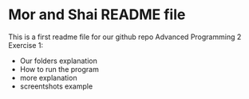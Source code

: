 # Mor and Shai README file

This is a first readme file for our github repo Advanced Programming 2 Exercise 1:

* Our folders explanation 
* How to run the program
* more explanation
* screentshots example 